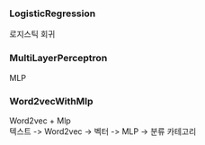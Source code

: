 ### LogisticRegression
로지스틱 회귀

### MultiLayerPerceptron
MLP

### Word2vecWithMlp
Word2vec + Mlp  
텍스트 -> Word2vec -> 벡터 -> MLP -> 분류 카테고리
